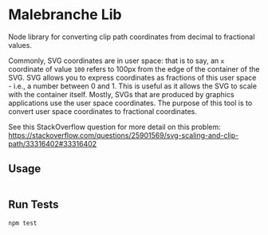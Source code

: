 # Malebranche Lib

Node library for converting clip path coordinates from decimal to fractional values.

Commonly, SVG coordinates are in user space: that is to say, an `x` coordinate of value `100` refers to 100px from the edge of the container of the SVG.
SVG allows you to express coordinates as fractions of this user space - i.e., a number between 0 and 1. This is useful as it allows the SVG to scale with the container itself. Mostly, SVGs that are produced by graphics applications use the user space coordinates. The purpose of this tool is to convert user space coordinates to fractional coordinates.

See this StackOverflow question for more detail on this problem: https://stackoverflow.com/questions/25901569/svg-scaling-and-clip-path/33316402#33316402

## Usage
```

```

## Run Tests

```
npm test
```
